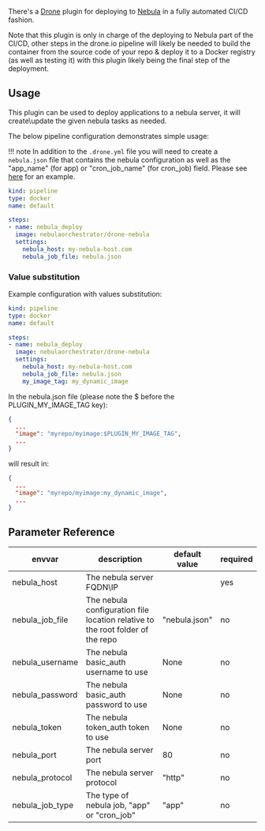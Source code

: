 There's a [Drone](https://drone.io/) plugin for deploying to [Nebula](http://nebula-orchestrator.github.io/) in a fully automated CI/CD fashion.

Note that this plugin is only in charge of the deploying to Nebula part of the CI/CD, other steps in the drone.io pipeline will likely be needed to build the container from the source code of your repo & deploy it to a Docker registry (as well as testing it) with this plugin likely being the final step of the deployment.

## Usage

This plugin can be used to deploy applications to a nebula server, it will create\update the given nebula tasks as needed.

The below pipeline configuration demonstrates simple usage:

!!! note 
    In addition to the `.drone.yml` file you will need to create a `nebula.json` file that contains the nebula configuration as well as the "app_name" (for app) or "cron_job_name" (for cron_job) field. Please see [here](https://github.com/nebula-orchestrator/drone-nebula/blob/master/test/test_files/nebula.json) for an example. 

```yaml
kind: pipeline
type: docker
name: default

steps:
- name: nebula_deploy
  image: nebulaorchestrator/drone-nebula
  settings:
    nebula_host: my-nebula-host.com
    nebula_job_file: nebula.json
```

### Value substitution

Example configuration with values substitution:

```yaml
kind: pipeline
type: docker
name: default

steps:
- name: nebula_deploy
  image: nebulaorchestrator/drone-nebula
  settings:
    nebula_host: my-nebula-host.com
    nebula_job_file: nebula.json
    my_image_tag: my_dynamic_image
```

In the nebula.json file (please note the $ before the PLUGIN_MY_IMAGE_TAG key):

```json
{
  ...
  "image": "myrepo/myimage:$PLUGIN_MY_IMAGE_TAG",
  ...
}
```

will result in:

```json
{
  ...
  "image": "myrepo/myimage:my_dynamic_image",
  ...
}
```

## Parameter Reference

| envvar          | description                                                                    | default value | required  |
|-----------------|--------------------------------------------------------------------------------|---------------|-----------|
| nebula_host     | The nebula server FQDN\IP                                                      |               | yes       |
| nebula_job_file | The nebula configuration file location relative to the root folder of the repo | "nebula.json" | no        |
| nebula_username | The nebula basic_auth username to use                                          | None          | no        |
| nebula_password | The nebula basic_auth password to use                                          | None          | no        |
| nebula_token    | The nebula token_auth token to use                                             | None          | no        |
| nebula_port     | The nebula server port                                                         | 80            | no        |
| nebula_protocol | The nebula server protocol                                                     | "http"        | no        |
| nebula_job_type | The type of nebula job, "app" or "cron_job"                                    | "app"         | no        |
